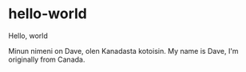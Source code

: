 # hello-world
Hello, world

Minun nimeni on Dave, olen Kanadasta kotoisin.  My name is Dave, I'm originally from Canada.
